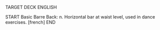 TARGET DECK
ENGLISH

START
Basic
Barre
Back: n. Horizontal bar at waist level, used in dance exercises. [french]
END
